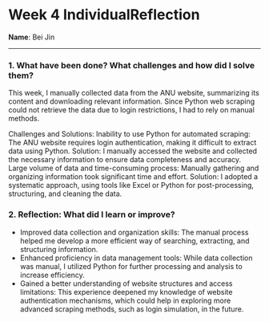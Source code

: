 # Week 4 IndividualReflection 
**Name**:  Bei Jin


---



### 1. What have been done? What challenges and how did I solve them?

This week, I manually collected data from the ANU website, summarizing its content and downloading relevant information. Since Python web scraping could not retrieve the data due to login restrictions, I had to rely on manual methods.

Challenges and Solutions:
Inability to use Python for automated scraping: The ANU website requires login authentication, making it difficult to extract data using Python.
Solution: I manually accessed the website and collected the necessary information to ensure data completeness and accuracy.
Large volume of data and time-consuming process: Manually gathering and organizing information took significant time and effort.
Solution: I adopted a systematic approach, using tools like Excel or Python for post-processing, structuring, and cleaning the data.
  
### 2. Reflection: What did I learn or improve?

- Improved data collection and organization skills: The manual process helped me develop a more efficient way of searching, extracting, and structuring information.
- Enhanced proficiency in data management tools: While data collection was manual, I utilized Python for further processing and analysis to increase efficiency.
- Gained a better understanding of website structures and access limitations: This experience deepened my knowledge of website authentication mechanisms, which could help in exploring more advanced scraping methods, such as login simulation, in the future.



